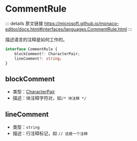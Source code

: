 # CommentRule
        
::: details 原文链接
https://microsoft.github.io/monaco-editor/docs.html#interfaces/languages.CommentRule.html
:::

描述语言的注释是如何工作的。

```ts
interface CommentRule {
    blockComment?: CharacterPair;
    lineComment?: string;
}
```

## blockComment
- 类型：[CharacterPair](/api/languages/CharacterPair.md)
- 描述：块注释字符对，如`/* 块注释 */`
## lineComment
- 类型：`string`
- 描述：行注释标记，如 `// 这是一个注释`
